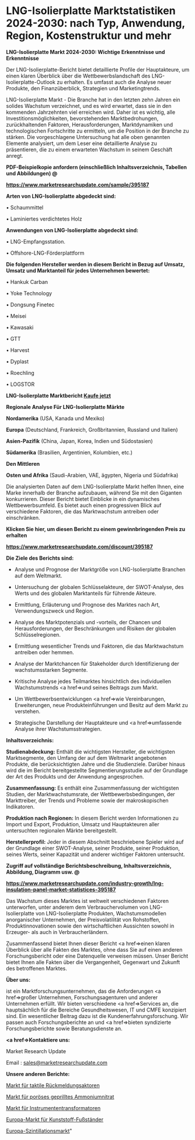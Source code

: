 # LNG-Isolierplatte Marktstatistiken 2024-2030: nach Typ, Anwendung, Region, Kostenstruktur und mehr

<strong>LNG-Isolierplatte Markt 2024-2030: Wichtige Erkenntnisse und Erkenntnisse</strong>

Der LNG-Isolierplatte-Bericht bietet detaillierte Profile der Hauptakteure, um einen klaren Überblick über die Wettbewerbslandschaft des LNG-Isolierplatte-Outlook zu erhalten. Es umfasst auch die Analyse neuer Produkte, den Finanzüberblick, Strategien und Marketingtrends.

LNG-Isolierplatte Markt - Die Branche hat in den letzten zehn Jahren ein solides Wachstum verzeichnet, und es wird erwartet, dass sie in den kommenden Jahrzehnten viel erreichen wird. Daher ist es wichtig, alle Investitionsmöglichkeiten, bevorstehenden Marktbedrohungen, zurückhaltenden Faktoren, Herausforderungen, Marktdynamiken und technologischen Fortschritte zu ermitteln, um die Position in der Branche zu stärken. Die vorgeschlagene Untersuchung hat alle oben genannten Elemente analysiert, um dem Leser eine detaillierte Analyse zu präsentieren, die zu einem erwarteten Wachstum in seinem Geschäft anregt.



<strong><b>PDF-Beispielkopie anfordern (einschließlich Inhaltsverzeichnis, Tabellen und Abbildungen) @ </b></strong>

<strong><a href=https://www.marketresearchupdate.com/sample/395187>

<strong>https://www.marketresearchupdate.com/sample/395187</u></a></strong></strong>



<strong>Arten von LNG-Isolierplatte abgedeckt sind:</strong>

• Schaummittel

• Laminiertes verdichtetes Holz



<strong>Anwendungen von LNG-Isolierplatte abgedeckt sind:</strong>

• LNG-Empfangsstation.

• Offshore-LNG-Förderplattform



<strong>Die folgenden Hersteller werden in diesem Bericht in Bezug auf Umsatz, Umsatz und Marktanteil für jedes Unternehmen bewertet:</strong>

• Hankuk Carban

• Yoke Technology

• Dongsung Finetec

• Meisei

• Kawasaki

• GTT

• Harvest

• Dyplast

• Roechling

• LOGSTOR



<strong>LNG-Isolierplatte Marktbericht <a href=https://www.marketresearchupdate.com/buynow/395187>Kaufe jetzt</a></strong>



<strong>Regionale Analyse Für LNG-Isolierplatte Märkte</strong>



<strong>Nordamerika</strong> (USA, Kanada und Mexiko)



<strong>Europa</strong> (Deutschland, Frankreich, Großbritannien, Russland und Italien)



<strong>Asien-Pazifik</strong> (China, Japan, Korea, Indien und Südostasien)



<strong>Südamerika</strong> (Brasilien, Argentinien, Kolumbien, etc.)



<strong>Den Mittleren</strong> 

<strong>Osten und Afrika</strong> (Saudi-Arabien, VAE, ägypten, Nigeria und Südafrika)

Die analysierten Daten auf dem LNG-Isolierplatte Markt helfen Ihnen, eine Marke innerhalb der Branche aufzubauen, während Sie mit den Giganten konkurrieren. Dieser Bericht bietet Einblicke in ein dynamisches Wettbewerbsumfeld. Es bietet auch einen progressiven Blick auf verschiedene Faktoren, die das Marktwachstum antreiben oder einschränken.



<strong>Klicken Sie hier, um diesen Bericht zu einem gewinnbringenden Preis zu erhalten
</strong>

<strong><a href=https://www.marketresearchupdate.com/discount/395187>https://www.marketresearchupdate.com/discount/395187</b></u></strong></a>



<strong>Die Ziele des Berichts sind:</strong>

- Analyse und Prognose der Marktgröße von LNG-Isolierplatte Branchen auf dem Weltmarkt.

- Untersuchung der globalen Schlüsselakteure, der SWOT-Analyse, des Werts und des globalen Marktanteils für führende Akteure.

- Ermittlung, Erläuterung und Prognose des Marktes nach Art, Verwendungszweck und Region.

- Analyse des Marktpotenzials und -vorteils, der Chancen und Herausforderungen, der Beschränkungen und Risiken der globalen Schlüsselregionen.

- Ermittlung wesentlicher Trends und Faktoren, die das Marktwachstum antreiben oder hemmen.

- Analyse der Marktchancen für Stakeholder durch Identifizierung der wachstumsstarken Segmente.

- Kritische Analyse jedes Teilmarktes hinsichtlich des individuellen Wachstumstrends <a href=>und</a> seines Beitrags zum Markt.

- Um Wettbewerbsentwicklungen <a href=>wie</a> Vereinbarungen, Erweiterungen, neue Produkteinführungen und Besitz auf dem Markt zu verstehen.

- Strategische Darstellung der Hauptakteure und <a href=>umfas</a>sende Analyse ihrer Wachstumsstrategien.



<strong>Inhaltsverzeichnis:</strong>



<strong>Studienabdeckung:</strong> Enthält die wichtigsten Hersteller, die wichtigsten Marktsegmente, den Umfang der auf dem Weltmarkt angebotenen Produkte, die berücksichtigten Jahre und die Studienziele. Darüber hinaus wird die im Bericht bereitgestellte Segmentierungsstudie auf der Grundlage der Art des Produkts und der Anwendung angesprochen.



<strong>Zusammenfassung:</strong> Es enthält eine Zusammenfassung der wichtigsten Studien, der Marktwachstumsrate, der Wettbewerbsbedingungen, der Markttreiber, der Trends und Probleme sowie der makroskopischen Indikatoren.



<strong>Produktion nach Regionen:</strong> In diesem Bericht werden Informationen zu Import und Export, Produktion, Umsatz und Hauptakteuren aller untersuchten regionalen Märkte bereitgestellt.



<strong>Herstellerprofil:</strong> Jeder in diesem Abschnitt beschriebene Spieler wird auf der Grundlage einer SWOT-Analyse, seiner Produkte, seiner Produktion, seines Werts, seiner Kapazität und anderer wichtiger Faktoren untersucht.



<strong><b>Zugriff auf vollständige Berichtsbeschreibung, Inhaltsverzeichnis, Abbildung, Diagramm usw. @ </b></strong>

<strong><a href=https://www.marketresearchupdate.com/industry-growth/lng-insulation-panel-market-statistices-395187>https://www.marketresearchupdate.com/industry-growth/lng-insulation-panel-market-statistices-395187</a></strong>

Das Wachstum dieses Marktes ist weltweit verschiedenen Faktoren unterworfen, unter anderem dem Verbrauchervolumen von LNG-Isolierplatte von LNG-Isolierplatte Produkten, Wachstumsmodellen anorganischer Unternehmen, der Preisvolatilität von Rohstoffen, Produktinnovationen sowie den wirtschaftlichen Aussichten sowohl in Erzeuger- als auch in Verbraucherländern.

Zusammenfassend bietet Ihnen dieser Bericht <a href=>einen</a> klaren Überblick über alle Fakten des Marktes, ohne dass Sie auf einen anderen Forschungsbericht oder eine Datenquelle verweisen müssen. Unser Bericht bietet Ihnen alle Fakten über die Vergangenheit, Gegenwart und Zukunft des betroffenen Marktes.



<strong>Über uns:</strong>

 ist ein Marktforschungsunternehmen, das die Anforderungen <a href=>großer</a> Unternehmen, Forschungsagenturen und anderer Unternehmen erfüllt. Wir bieten verschiedene <a href=>Services</a> an, die hauptsächlich für die Bereiche Gesundheitswesen, IT und CMFE konzipiert sind. Ein wesentlicher Beitrag dazu ist die Kundenerfahrungsforschung. Wir passen auch Forschungsberichte an und <a href=>bieten</a> syndizierte Forschungsberichte sowie Beratungsdienste an.



<strong><a href=>Kontaktiere uns:</a></strong>

Market Research Update

Email : sales@marketresearchupdate.com



<strong>Unsere anderen Berichte:</strong>

<a href=https://www.linkedin.com/pulse/tactile-feedback-actuators-market-analyzing-latest-developments>Markt für taktile Rückmeldungsaktoren</a>

<a href=https://www.linkedin.com/pulse/porous-prilled-ammonium-nitrate-market-witness-huge-growth>Markt für poröses geprilltes Ammoniumnitrat</a>

<a href=https://www.linkedin.com/pulse/instrument-transformers-market-report>Markt für Instrumententransformatoren</a>

<a href=https://www.linkedin.com/pulse/europe-plastic-footstand-market-2023-usd-explained>Europa-Markt für Kunststoff-Fußständer</a>

<a href=https://www.linkedin.com/pulse/europe-scintillation-market-2023-pointing-capture>Europa-Szintillationsmarkt</a>"
